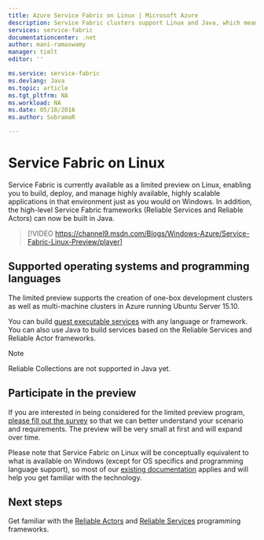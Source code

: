 ```yaml
---
title: Azure Service Fabric on Linux | Microsoft Azure
description: Service Fabric clusters support Linux and Java, which means you'll be able to deploy and host Service Fabric applications written in Java on Linux.
services: service-fabric
documentationcenter: .net
author: mani-ramaswamy
manager: timlt
editor: ''

ms.service: service-fabric
ms.devlang: Java
ms.topic: article
ms.tgt_pltfrm: NA
ms.workload: NA
ms.date: 05/18/2016
ms.author: SubramaR

---
```

# Service Fabric on Linux
Service Fabric is currently available as a limited preview on Linux, enabling you to build, deploy, and manage highly available, highly scalable applications in that environment just as you would on Windows. In addition, the high-level Service Fabric frameworks (Reliable Services and Reliable Actors) can now be built in Java.

> [!VIDEO https://channel9.msdn.com/Blogs/Windows-Azure/Service-Fabric-Linux-Preview/player]
> 
> 

## Supported operating systems and programming languages
The limited preview supports the creation of one-box development clusters as well as multi-machine clusters in Azure running Ubuntu Server 15.10.

You can build [guest executable services](service-fabric-deploy-existing-app.md) with any language or framework. You can also use Java to build services based on the Reliable Services and Reliable Actor frameworks.

> [!NOTE]
> Reliable Collections are not supported in Java yet.
> 
> 

## Participate in the preview
If you are interested in being considered for the limited preview program, [please fill out the survey](http://aka.ms/sflinuxsurvey) so that we can better understand your scenario and requirements. The preview will be very small at first and will expand over time.

Please note that Service Fabric on Linux will be conceptually equivalent to what is available on Windows (except for OS specifics and programming language support), so most of our [existing documentation](http://aka.ms/servicefabricdocs) applies and will help you get familiar with the technology.

## Next steps
Get familiar with the [Reliable Actors](service-fabric-reliable-actors-introduction.md) and [Reliable Services](service-fabric-reliable-services-introduction.md) programming frameworks.

